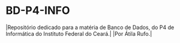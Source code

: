 # BD-P4-INFO
|Repositório dedicado para a matéria de Banco de Dados, do P4 de Informática do Instituto Federal do Ceará.|
|Por Átila Rufo.|
